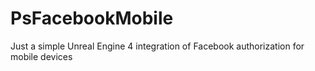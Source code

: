 # PsFacebookMobile
Just a simple Unreal Engine 4 integration of Facebook authorization for mobile devices
